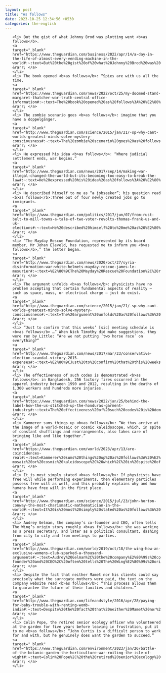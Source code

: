 ```yaml
---
layout: post
title: "As follows"
date: 2023-10-25 12:34:56 +0530
categories: the-english
---
```

<ol>

    <li> But the gist of what Johnny Brod was plotting went <b>as follows</b>.
    <a 
    target="_blank" 
    href="https://www.theguardian.com/business/2022/apr/14/a-day-in-the-life-of-almost-every-vending-machine-in-the-world#:~:text=But%20the%20gist%20of%20what%20Johnny%20Brod%20was%20plotting%20went%20as%20follows."> &rarr; </a>
    </li>
    <li> The book opened <b>as follows</b>: “Spies are with us all the time.
    <a 
    target="_blank" 
    href="https://www.theguardian.com/news/2022/oct/25/my-doomed-stand-margaret-thatcher-war-truth-central-office-information#:~:text=The%20book%20opened%20as%20follows%3A%20%E2%80%9CSpies%20are%20with%20us%20all%20the%20time."> &rarr; </a>
    </li>
    <li> The zombie scenario goes <b>as follows</b>: imagine that you have a doppelgänger.
    <a 
    target="_blank" 
    href="http://www.theguardian.com/science/2015/jan/21/-sp-why-cant-worlds-greatest-minds-solve-mystery-consciousness#:~:text=The%20zombie%20scenario%20goes%20as%20follows%3A%20imagine%20that%20you%20have%20a%20doppelg%C3%A4nger."> &rarr; </a>
    </li>
    <li> He expressed his idea <b>as follows</b>: “Where judicial settlement ends, war begins.”
    <a 
    target="_blank" 
    href="http://www.theguardian.com/news/2017/sep/14/making-war-illegal-changed-the-world-but-its-becoming-too-easy-to-break-the-law#:~:text=He%20expressed%20his%20idea%20as%20follows%3A%20%E2%80%9CWhere%20judicial%20settlement%20ends%2C%20war%20begins.%E2%80%9D"> &rarr; </a>
    </li>
    <li> He described himself to me as “a jobseeker”; his question read <b>as follows</b>:Three out of four newly created jobs go to immigrants.
    <a 
    target="_blank" 
    href="http://www.theguardian.com/politics/2017/jun/07/from-rust-belt-to-mill-towns-a-tale-of-two-voter-revolts-thomas-frank-us-and-uk-elections#:~:text=He%20described%20himself%20to%20me%20as%20%E2%80%9Ca%20jobseeker%E2%80%9D%3B%20his%20question%20read%20as%20follows%3AThree%20out%20of%20four%20newly%20created%20jobs%20go%20to%20immigrants."> &rarr; </a>
    </li>
    <li> “The Mayday Rescue Foundation, represented by its board member, Mr Johan Eleveld, has requested me to inform you <b>as follows</b>,” the letter began.
    <a 
    target="_blank" 
    href="http://www.theguardian.com/news/2020/oct/27/syria-disinformation-war-white-helmets-mayday-rescue-james-le-mesurier#:~:text=%E2%80%9CThe%20Mayday%20Rescue%20Foundation%2C%20represented%20by%20its%20board%20member%2C%20Mr%20Johan%20Eleveld%2C%20has%20requested%20me%20to%20inform%20you%20as%20follows%2C%E2%80%9D%20the%20letter%20began."> &rarr; </a>
    </li>
    <li> The argument unfolds <b>as follows</b>: physicists have no problem accepting that certain fundamental aspects of reality – such as space, mass, or electrical charge – just do exist.
    <a 
    target="_blank" 
    href="http://www.theguardian.com/science/2015/jan/21/-sp-why-cant-worlds-greatest-minds-solve-mystery-consciousness#:~:text=The%20argument%20unfolds%20as%20follows%3A%20physicists%20have%20no%20problem%20accepting%20that%20certain%20fundamental%20aspects%20of%20reality%20%E2%80%93%20such%20as%20space%2C%20mass%2C%20or%20electrical%20charge%20%E2%80%93%20just%20do%20exist."> &rarr; </a>
    </li>
    <li> “Just to confirm that this weeks’ [sic] meeting schedule is <b>as follows</b> …” When Nick Timothy did make suggestions, they were run by Little: “Are we not putting ‘two horse race’ on everything?”
    <a 
    target="_blank" 
    href="http://www.theguardian.com/news/2017/mar/23/conservative-election-scandal-victory-2015-expenses#:~:text=%E2%80%9CJust%20to%20confirm%20that%20this%20weeks%E2%80%99%20%5Bsic%5D%20meeting%20schedule%20is%20as%20follows%20%E2%80%A6%E2%80%9D%20When%20Nick%20Timothy%20did%20make%20suggestions%2C%20they%20were%20run%20by%20Little%3A%20%E2%80%9CAre%20we%20not%20putting%20%E2%80%98two%20horse%20race%E2%80%99%20on%20everything%3F%E2%80%9D"> &rarr; </a>
    </li>
    <li> The effectiveness of such codes is demonstrated <b>as follows</b>: in Bangladesh, 256 factory fires occurred in the apparel industry between 1990 and 2012, resulting in the deaths of 1,300 workers and hundreds more injuries.
    <a 
    target="_blank" 
    href="https://www.theguardian.com/news/2022/jan/25/behind-the-label-how-the-us-stitched-up-the-honduras-garment-industry#:~:text=The%20effectiveness%20of%20such%20codes%20is%20demonstrated%20as%20follows%3A%20in%20Bangladesh%2C%20256%20factory%20fires%20occurred%20in%20the%20apparel%20industry%20between%201990%20and%202012%2C%20resulting%20in%20the%20deaths%20of%201%2C300%20workers%20and%20hundreds%20more%20injuries."> &rarr; </a>
    </li>
    <li> Kammerer sums things up <b>as follows</b>: “We thus arrive at the image of a world-mosaic or cosmic kaleidoscope, which, in spite of constant shufflings and rearrangements, also takes care of bringing like and like together.”
    <a 
    target="_blank" 
    href="https://www.theguardian.com/world/2023/apr/13/are-coincidences-real#:~:text=Kammerer%20sums%20things%20up%20as%20follows%3A%20%E2%80%9CWe%20thus%20arrive%20at%20the%20image%20of%20a%20world-mosaic%20or%20cosmic%20kaleidoscope%2C%20which%2C%20in%20spite%20of%20constant%20shufflings%20and%20rearrangements%2C%20also%20takes%20care%20of%20bringing%20like%20and%20like%20together.%E2%80%9D"> &rarr; </a>
    </li>
    <li> It is most simply stated <b>as follows</b>: If physicists have free will while performing experiments, then elementary particles possess free will as well, and this probably explains why and how humans have free will in the first place.
    <a 
    target="_blank" 
    href="http://www.theguardian.com/science/2015/jul/23/john-horton-conway-the-most-charismatic-mathematician-in-the-world#:~:text=It%20is%20most%20simply%20stated%20as%20follows%3A%20If%20physicists%20have%20free%20will%20while%20performing%20experiments%2C%20then%20elementary%20particles%20possess%20free%20will%20as%20well%2C%20and%20this%20probably%20explains%20why%20and%20how%20humans%20have%20free%20will%20in%20the%20first%20place."> &rarr; </a>
    </li>
    <li> Audrey Gelman, the company’s co-founder and CEO, often tells The Wing’s origin story roughly <b>as follows</b>: she was working as a press secretary, and later as a political consultant, dashing from city to city and from meetings to parties.
    <a 
    target="_blank" 
    href="http://www.theguardian.com/world/2019/oct/18/the-wing-how-an-exclusive-womens-club-sparked-a-thousand-arguments#:~:text=Audrey%20Gelman%2C%20the%20company%E2%80%99s%20co-founder%20and%20CEO%2C%20often%20tells%20The%20Wing%E2%80%99s%20origin%20story%20roughly%20as%20follows%3A%20she%20was%20working%20as%20a%20press%20secretary%2C%20and%20later%20as%20a%20political%20consultant%2C%20dashing%20from%20city%20to%20city%20and%20from%20meetings%20to%20parties."> &rarr; </a>
    </li>
    <li> Despite the fact that neither Mamet nor his clients could say precisely what the surrogate mothers were paid, the text on the company website read <b>as follows</b>: “This process allows them to guarantee the future of their families and children.”
    <a 
    target="_blank" 
    href="http://www.theguardian.com/lifeandstyle/2016/apr/28/paying-for-baby-trouble-with-renting-womb-india#:~:text=Despite%20the%20fact%20that%20neither%20Mamet%20nor%20his%20clients%20could%20say%20precisely%20what%20the%20surrogate%20mothers%20were%20paid%2C%20the%20text%20on%20the%20company%20website%20read%20as%20follows%3A%20%E2%80%9CThis%20process%20allows%20them%20to%20guarantee%20the%20future%20of%20their%20families%20and%20children.%E2%80%9D"> &rarr; </a>
    </li>
    <li> Colin Pope, the retired senior ecology officer who volunteered at the garden for five years before leaving in frustration, put it to me <b>as follows</b>: “John Curtis is a difficult person to work for and with, but he genuinely does want the garden to succeed.”
    <a 
    target="_blank" 
    href="https://www.theguardian.com/environment/2023/jan/26/battle-of-the-botanic-garden-the-horticulture-war-roiling-the-isle-of-wight#:~:text=Colin%20Pope%2C%20the%20retired%20senior%20ecology%20officer%20who%20volunteered%20at%20the%20garden%20for%20five%20years%20before%20leaving%20in%20frustration%2C%20put%20it%20to%20me%20as%20follows%3A%20%E2%80%9CJohn%20Curtis%20is%20a%20difficult%20person%20to%20work%20for%20and%20with%2C%20but%20he%20genuinely%20does%20want%20the%20garden%20to%20succeed.%E2%80%9D"> &rarr; </a>
    </li>
